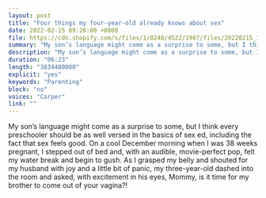 ```yaml
---
layout: post
title: "Four things my four-year-old already knows about sex"
date: 2022-02-15 09:20:00 +0800
file: https://cdn.shopify.com/s/files/1/0248/4522/1987/files/20220215_1.mp3?v=1644994819
summary: "My son’s language might come as a surprise to some, but I think every preschooler should be as well versed in the basics of sex ed, including the fact that sex feels good. On a cool December morning when I was 38 weeks pregnant, I stepped out of bed and, with an audible, movie-perfect pop, felt my water break and begin to gush. As I grasped my belly and shouted for my husband with joy and a little bit of panic, my three-year-old dashed into the room and asked, with excitement in his eyes, Mommy, is it time for my brother to come out of your vagina?!"
description: "My son’s language might come as a surprise to some, but I think every preschooler should be as well versed in the basics of sex ed, including the fact that sex feels good. On a cool December morning when I was 38 weeks pregnant, I stepped out of bed and, with an audible, movie-perfect pop, felt my water break and begin to gush. As I grasped my belly and shouted for my husband with joy and a little bit of panic, my three-year-old dashed into the room and asked, with excitement in his eyes, Mommy, is it time for my brother to come out of your vagina?!"
duration: "06:23"
length: "3834480000"
explicit: "yes"
keywords: "Parenting"
block: "no"
voices: "Carper"
link: ""
---
```


My son’s language might come as a surprise to some, but I think every preschooler should be as well versed in the basics of sex ed, including the fact that sex feels good. On a cool December morning when I was 38 weeks pregnant, I stepped out of bed and, with an audible, movie-perfect pop, felt my water break and begin to gush. As I grasped my belly and shouted for my husband with joy and a little bit of panic, my three-year-old dashed into the room and asked, with excitement in his eyes, Mommy, is it time for my brother to come out of your vagina?!
